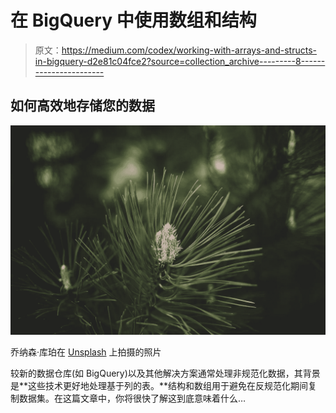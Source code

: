 # 在 BigQuery 中使用数组和结构

> 原文：<https://medium.com/codex/working-with-arrays-and-structs-in-bigquery-d2e81c04fce2?source=collection_archive---------8----------------------->

## 如何高效地存储您的数据

![](img/0b26f46aaba221aa2e2fcb473caf5db8.png)

乔纳森·库珀在 [Unsplash](https://unsplash.com/s/photos/pine?utm_source=unsplash&utm_medium=referral&utm_content=creditCopyText) 上拍摄的照片

较新的数据仓库(如 BigQuery)以及其他解决方案通常处理非规范化数据，其背景是**这些技术更好地处理基于列的表。**结构和数组用于避免在反规范化期间复制数据集。在这篇文章中，你将很快了解这到底意味着什么…